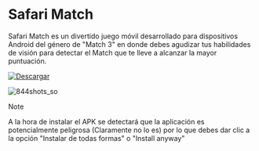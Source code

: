 
# Safari Match
Safari Match es un divertido juego móvil desarrollado para dispositivos Android del género de "Match 3" en donde debes agudizar tus habilidades de visión para detectar el Match que te lleve a alcanzar la mayor puntuación.

[![Descargar](https://img.shields.io/badge/Descargar-Safari_Match_v2.apk-green.svg)](https://github.com/huparelaa/safari-match/raw/main/Safari%20Match%20v2.apk)

![844shots_so](https://github.com/huparelaa/safari-match/assets/81880485/71b18691-135d-49d7-8d41-5e7596061a46)


> [!NOTE]
> A la hora de instalar el APK se detectará que la aplicación es potencialmente peligrosa (Claramente no lo es) por lo que debes dar clic a la opción "Instalar de todas formas" o "Install anyway"
